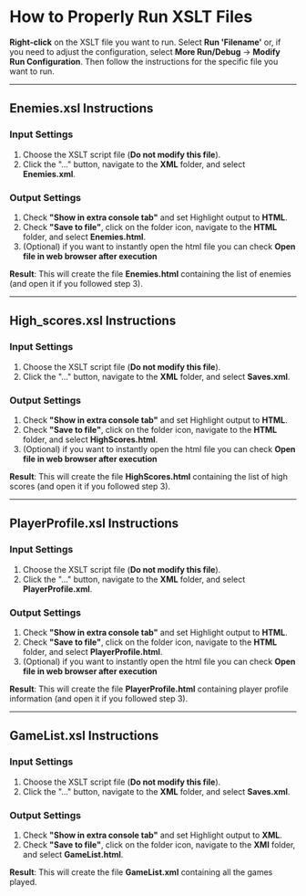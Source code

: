 # How to Properly Run XSLT Files

**Right-click** on the XSLT file you want to run. Select **Run 'Filename'** or, if you need to adjust the configuration, select **More Run/Debug** -> **Modify Run Configuration**. Then follow the instructions for the specific file you want to run.

--- 

## Enemies.xsl Instructions
### Input Settings
1. Choose the XSLT script file (**Do not modify this file**).
2. Click the "..." button, navigate to the **XML** folder, and select **Enemies.xml**.

### Output Settings
1. Check **"Show in extra console tab"** and set Highlight output to **HTML**.
2. Check **"Save to file"**, click on the folder icon, navigate to the **HTML** folder, and select **Enemies.html**.
3. (Optional) if you want to instantly open the html file you can check **Open file in web browser after execution**

**Result**: This will create the file **Enemies.html** containing the list of enemies (and open it if you followed step 3).

---

## High_scores.xsl Instructions
### Input Settings
1. Choose the XSLT script file (**Do not modify this file**).
2. Click the "..." button, navigate to the **XML** folder, and select **Saves.xml**.

### Output Settings
1. Check **"Show in extra console tab"** and set Highlight output to **HTML**.
2. Check **"Save to file"**, click on the folder icon, navigate to the **HTML** folder, and select **HighScores.html**.
3. (Optional) if you want to instantly open the html file you can check **Open file in web browser after execution**

**Result**: This will create the file **HighScores.html** containing the list of high scores (and open it if you followed step 3).

---

## PlayerProfile.xsl Instructions
### Input Settings
1. Choose the XSLT script file (**Do not modify this file**).
2. Click the "..." button, navigate to the **XML** folder, and select **PlayerProfile.xml**.

### Output Settings
1. Check **"Show in extra console tab"** and set Highlight output to **HTML**.
2. Check **"Save to file"**, click on the folder icon, navigate to the **HTML** folder, and select **PlayerProfile.html**.
3. (Optional) if you want to instantly open the html file you can check **Open file in web browser after execution**

**Result**: This will create the file **PlayerProfile.html** containing player profile information (and open it if you followed step 3).

--- 

## GameList.xsl Instructions
### Input Settings
1. Choose the XSLT script file (**Do not modify this file**).
2. Click the "..." button, navigate to the **XML** folder, and select **Saves.xml**.

### Output Settings
1. Check **"Show in extra console tab"** and set Highlight output to **XML**.
2. Check **"Save to file"**, click on the folder icon, navigate to the **XMl** folder, and select **GameList.html**.

**Result**: This will create the file **GameList.xml** containing all the games played.

